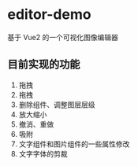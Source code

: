 # editor-demo

基于 Vue2 的一个可视化图像编辑器

## 目前实现的功能

1. 拖拽
2. 拖拽
3. 删除组件、调整图层层级
4. 放大缩小
5. 撤消、重做
6. 吸附
7. 文字组件和图片组件的一些属性修改
8. 文字字体的剪裁

